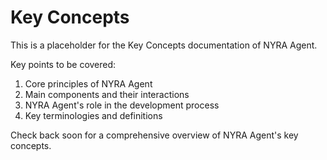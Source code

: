 # Key Concepts

This is a placeholder for the Key Concepts documentation of NYRA Agent. 

Key points to be covered:
1. Core principles of NYRA Agent
2. Main components and their interactions
3. NYRA Agent's role in the development process
4. Key terminologies and definitions

Check back soon for a comprehensive overview of NYRA Agent's key concepts.

